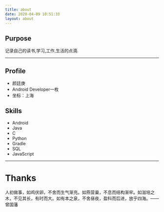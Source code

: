 ```yaml
---
title: about
date: 2020-04-09 10:51:33
layout: about
---
```


## Purpose

记录自己的读书,学习,工作,生活的点滴.

---

## Profile

- 颜廷庚
- Android Developer一枚
- 坐标：上海


## Skills

- Android
- Java
- C
- Python
- Gradle
- SQL
- JavaScript
---

# Thanks

人初做事，如鸡伏卵，不舍而生气渐充。如燕营巢，不息而结构渐牢。如滋培之木，不见其长，有时而大。如有本之泉，不舍昼夜，盈科而后进，放乎四海。——曾国藩 ​

